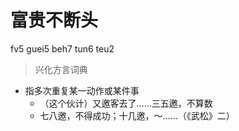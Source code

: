 # 富贵不断头
fv5 guei5 beh7 tun6 teu2
> 兴化方言词典
- 指多次重复某一动作或某件事
  - （这个伙计）又邀客去了……三五邀，不算数
  - 七八邀，不得成功；十几邀，～……（《武松》二）
